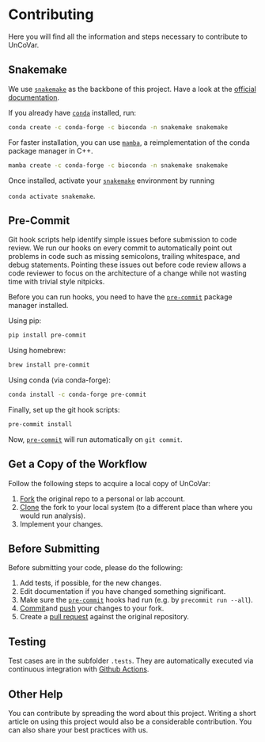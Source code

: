 # Contributing

Here you will find all the information and steps necessary to contribute
to UnCoVar.

## Snakemake

We use [`snakemake`](https://snakemake.readthedocs.io/en/stable/) as the
backbone of this project. Have a look at the [official documentation](https://snakemake.readthedocs.io/en/stable/getting_started/installation.html).

If you already have [`conda`](https://docs.conda.io/en/latest/) installed, run:

```bash
conda create -c conda-forge -c bioconda -n snakemake snakemake
```

For faster installation, you can use [`mamba`](https://github.com/mamba-org/mamba),
 a reimplementation of the conda package manager in C++.

```bash
mamba create -c conda-forge -c bioconda -n snakemake snakemake
```

Once installed, activate your [`snakemake`](https://snakemake.readthedocs.io/en/stable/)
environment by running

`conda activate snakemake`.

## Pre-Commit

Git hook scripts help identify simple issues before submission to code review. We
run our hooks on every commit to automatically point out problems in code such
as missing semicolons, trailing whitespace, and debug statements. Pointing these
issues out before code review allows a code reviewer to focus on the architecture
of a change while not wasting time with trivial style nitpicks.

Before you can run hooks, you need to have the
[`pre-commit`](https://pre-commit.com/) package manager installed.

Using pip:

```bash
pip install pre-commit
```

Using homebrew:

```bash
brew install pre-commit
```

Using conda (via conda-forge):

```bash
conda install -c conda-forge pre-commit
```

Finally, set up the git hook scripts:

```bash
pre-commit install
```

Now, [`pre-commit`](https://pre-commit.com/) will run automatically on `git commit`.

## Get a Copy of the Workflow

Follow the following steps to acquire a local copy of UnCoVar:

1. [Fork](https://help.github.com/en/articles/fork-a-repo) the original repo
to a personal or lab account.
1. [Clone](https://help.github.com/en/articles/cloning-a-repository) the
fork to your local system (to a different place than where you would run analysis).
1. Implement your changes.

## Before Submitting

Before submitting your code, please do the following:

1. Add tests, if possible, for the new changes.
1. Edit documentation if you have changed something significant.
1. Make sure the [`pre-commit`](https://pre-commit.com/)
hooks had run (e.g. by `precommit run --all`).
1. [Commit](https://git-scm.com/docs/git-commit)and [push](https://git-scm.com/docs/git-push)
your changes to your fork.
1. Create a [pull request](https://help.github.com/en/articles/creating-a-pull-request)
against the original repository.

## Testing

Test cases are in the subfolder `.tests`. They are automatically executed via continuous
integration with [Github Actions](https://github.com/features/actions).

## Other Help

You can contribute by spreading the word about this project.
Writing a short article on using this project would also be a considerable contribution.
You can also share your best practices with us.
